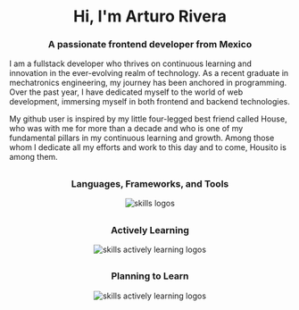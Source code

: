 <h1 align="center"><strong>Hi, I'm Arturo Rivera</strong></h1>
<h3 align="center"><strong>A passionate frontend developer from Mexico</strong></h3>

I am a fullstack developer who thrives on continuous learning and innovation in the ever-evolving realm of technology. As a recent graduate in mechatronics engineering, my journey has been anchored in programming. Over the past year, I have dedicated myself to the world of web development, immersing myself in both frontend and backend technologies.

My github user is inspired by my little four-legged best friend called House, who was with me for more than a decade and who is one of my fundamental pillars in my continuous learning and growth. Among those whom I dedicate all my efforts and work to this day and to come, Housito is among them.

<h2></h2>

<div align="center">
    <h3> <strong> Languages, Frameworks, and Tools </strong></h3>
    <img src="https://skillicons.dev/icons?i=react,nodejs,css,js,docker,mongodb,mysql,redux,ts,py,express,git,github,githubactions,tailwind,webpack,vite,html,materialui,babel,jest,md,firebase,vscode,postman,heroku,ansible,matlab,linux,azure,bash,gcp,nestjs" alt="skills logos" /> <br>
    
  <h2></h2>

  <h3> <strong> Actively Learning </strong></h3>
  <img src="https://skillicons.dev/icons?i=nextjs,kubernetes,cs,java" alt="skills actively learning logos"> <br>

  <h2></h2>

  <h3> <strong> Planning to Learn </strong></h3>
  <img src="https://skillicons.dev/icons?i=redis,postgres,cpp,graphql,jenkins,go,aws,threejs" alt="skills actively learning logos"> <br>
</div>
